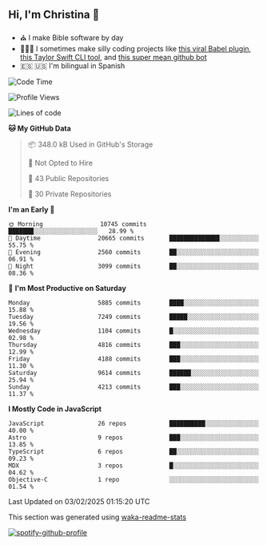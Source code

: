 ## Hi, I'm Christina 👋

- ⛪️ I make Bible software by day
- 👩🏼‍💻 I sometimes make silly coding projects like [this viral Babel plugin](https://www.instagram.com/reel/Cxvwz76vBus/), [this Taylor Swift CLI tool](https://github.com/christina-de-martinez/swift-commits), and [this super mean github bot](https://github.com/christina-de-martinez/roast-my-code)
- 🇪🇸 🇺🇸 I'm bilingual in Spanish

<!--START_SECTION:waka-->
![Code Time](http://img.shields.io/badge/Code%20Time-73%20hrs%207%20mins-blue)

![Profile Views](http://img.shields.io/badge/Profile%20Views-3-blue)

![Lines of code](https://img.shields.io/badge/From%20Hello%20World%20I%27ve%20Written-23.7%20million%20lines%20of%20code-blue)

**🐱 My GitHub Data** 

> 📦 348.0 kB Used in GitHub's Storage 
 > 
> 🚫 Not Opted to Hire
 > 
> 📜 43 Public Repositories 
 > 
> 🔑 30 Private Repositories 
 > 
**I'm an Early 🐤** 

```text
🌞 Morning                10745 commits       ███████░░░░░░░░░░░░░░░░░░   28.99 % 
🌆 Daytime                20665 commits       ██████████████░░░░░░░░░░░   55.75 % 
🌃 Evening                2560 commits        ██░░░░░░░░░░░░░░░░░░░░░░░   06.91 % 
🌙 Night                  3099 commits        ██░░░░░░░░░░░░░░░░░░░░░░░   08.36 % 
```
📅 **I'm Most Productive on Saturday** 

```text
Monday                   5885 commits        ████░░░░░░░░░░░░░░░░░░░░░   15.88 % 
Tuesday                  7249 commits        █████░░░░░░░░░░░░░░░░░░░░   19.56 % 
Wednesday                1104 commits        █░░░░░░░░░░░░░░░░░░░░░░░░   02.98 % 
Thursday                 4816 commits        ███░░░░░░░░░░░░░░░░░░░░░░   12.99 % 
Friday                   4188 commits        ███░░░░░░░░░░░░░░░░░░░░░░   11.30 % 
Saturday                 9614 commits        ██████░░░░░░░░░░░░░░░░░░░   25.94 % 
Sunday                   4213 commits        ███░░░░░░░░░░░░░░░░░░░░░░   11.37 % 
```


**I Mostly Code in JavaScript** 

```text
JavaScript               26 repos            ██████████░░░░░░░░░░░░░░░   40.00 % 
Astro                    9 repos             ███░░░░░░░░░░░░░░░░░░░░░░   13.85 % 
TypeScript               6 repos             ██░░░░░░░░░░░░░░░░░░░░░░░   09.23 % 
MDX                      3 repos             █░░░░░░░░░░░░░░░░░░░░░░░░   04.62 % 
Objective-C              1 repo              ░░░░░░░░░░░░░░░░░░░░░░░░░   01.54 % 
```




 Last Updated on 03/02/2025 01:15:20 UTC
<!--END_SECTION:waka-->

This section was generated using [waka-readme-stats](https://github.com/anmol098/waka-readme-stats)

[![spotify-github-profile](https://spotify-github-profile.kittinanx.com/api/view?uid=1228436873&cover_image=true&theme=default&show_offline=false&background_color=121212&interchange=false&bar_color=53b14f&bar_color_cover=false)](https://spotify-github-profile.kittinanx.com/api/view?uid=1228436873&redirect=true)